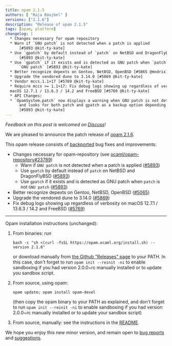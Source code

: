 ```yaml
---
title: opam 2.1.5
authors: [ "Raja Boujbel" ]
versions: ["2.1.6"]
description: "Release of opam 2.1.5"
tags: [opam, platform]
changelog: |
  * Changes necessary for opam repository
  * Warn if `GNU patch` is not detected when a patch is applied
      [#5893 @kit-ty-kate]
  * Use `gpatch` by default instead of `patch` on NetBSD and DragonFlyBSD
      [#5893 @kit-ty-kate]
  * Use `gpatch` if it exists and is detected as GNU patch when `patch` is not
      `GNU patch` [#5893 @kit-ty-kate]
  * Better recognize depexts on Gentoo, NetBSD, OpenBSD [#5065 @mndrix]
  * Upgrade the vendored dune to 3.14.0 [#5869 @kit-ty-kate]
  * Vendor mccs.1.1+17 [#5769 @kit-ty-kate]
  * Require mccs >= 1.1+17: Fix debug logs showing up regardless of verbosity on
  macOS 12.7.1 / 13.6.3 / 14.2 and FreeBSD [#5769 @kit-ty-kate]
  * API Changes:
  * `OpamSystem.patch` now displays a warning when GNU patch is not detected
      and looks for both patch and gpatch as a backup option depending on the OS
      [#5893 @kit-ty-kate]
---
```


_Feedback on this post is welcomed on [Discuss](https://discuss.ocaml.org/t/ann-opam-2-1-6/14683)!_

We are pleased to announce the patch release of [opam 2.1.6](https://github.com/ocaml/opam/releases/tag/2.1.6).

This opam release consists of [backported](https://github.com/ocaml/opam/issues/5870) bug fixes and improvements:

* Changes necessary for opam-repository (see [ocaml/opam-repository#23789](https://github.com/ocaml/opam-repository/issues/23789))
  * Warn if `GNU patch` is not detected when a patch is applied ([#5893](https://github.com/ocaml/opam/pull/5893))
  * Use `gpatch` by default instead of `patch` on NetBSD and DragonFlyBSD ([#5893](https://github.com/ocaml/opam/pull/5893))
  * Use `gpatch` if it exists and is detected as GNU patch when `patch` is not `GNU patch` ([#5893](https://github.com/ocaml/opam/pull/5893))
* Better recognize depexts on Gentoo, NetBSD, OpenBSD ([#5065](https://github.com/ocaml/opam/pull/5065))
* Upgrade the vendored dune to 3.14.0 ([#5869](https://github.com/ocaml/opam/pull/5869))
* Fix debug logs showing up regardless of verbosity on macOS 12.7.1 / 13.6.3 / 14.2 and FreeBSD ([#5769](https://github.com/ocaml/opam/pull/5769))

---

Opam installation instructions (unchanged):

1. From binaries: run

    ```
    bash -c "sh <(curl -fsSL https://opam.ocaml.org/install.sh) --version 2.1.6"
    ```

    or download manually from [the Github "Releases" page](https://github.com/ocaml/opam/releases/tag/2.1.6) to your PATH. In this case, don't forget to run `opam init --reinit -ni` to enable sandboxing if you had version 2.0.0~rc manually installed or to update you sandbox script.

2. From source, using opam:

    ```
    opam update; opam install opam-devel
    ```

   (then copy the opam binary to your PATH as explained, and don't forget to run `opam init --reinit -ni` to enable sandboxing if you had version 2.0.0~rc manually installed or to update your sandbox script)

3. From source, manually: see the instructions in the [README](https://github.com/ocaml/opam/tree/2.1.6#compiling-this-repo).

We hope you enjoy this new minor version, and remain open to [bug reports](https://github.com/ocaml/opam/issues) and [suggestions](https://github.com/ocaml/opam/issues).
